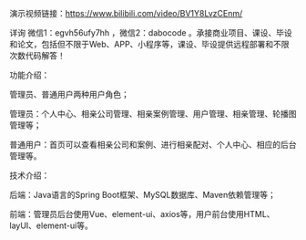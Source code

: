 演示视频链接：https://www.bilibili.com/video/BV1Y8LvzCEnm/

详询 微信1：egvh56ufy7hh ，微信2：dabocode 。承接商业项目、课设、毕设和论文，包括但不限于Web、APP、小程序等，课设、毕设提供远程部署和不限次数代码解答！

功能介绍：

管理员、普通用户两种用户角色；

管理员：个人中心、相亲公司管理、相亲案例管理、用户管理、相亲管理、轮播图管理等；

普通用户：首页可以查看相亲公司和案例、进行相亲配对、个人中心、相应的后台管理等。

技术介绍：

后端：Java语言的Spring Boot框架、MySQL数据库、Maven依赖管理等；

前端：管理员后台使用Vue、element-ui、axios等，用户前台使用HTML、layUI、element-ui等。
